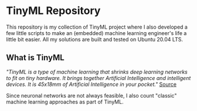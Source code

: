 # **TinyML Repository**
This repository is my collection of TinyML project where I also developed a few little scripts to make an (embedded) machine learning engineer's life a little bit easier. All my solutions are built and tested on Ubuntu 20.04 LTS.

## **What is TinyML**
*"TinyML is a type of machine learning that shrinks deep learning networks to fit on tiny hardware. It brings together Artificial Intelligence and intelligent devices. It is 45x18mm of Artificial Intelligence in your pocket."* [Source](https://www.plugandplaytechcenter.com/resources/tinyml-making-smart-devices-tinier-ever/)

Since neuronal networks are not always feasible, I also count "classic" machine learning approaches as part of TinyML. 
